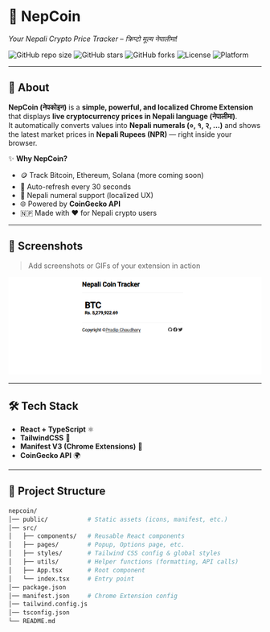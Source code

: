 # 🚀 NepCoin  
*Your Nepali Crypto Price Tracker – क्रिप्टो मूल्य नेपालीमा!*  

![GitHub repo size](https://img.shields.io/github/repo-size/pradipchaudhary/nepcoin)
![GitHub stars](https://img.shields.io/github/stars/pradipchaudhary/nepcoin?style=social)
![GitHub forks](https://img.shields.io/github/forks/pradipchaudhary/nepcoin?style=social)
![License](https://img.shields.io/badge/license-MIT-blue.svg)
![Platform](https://img.shields.io/badge/platform-Chrome%20Extension-green)

---

## 📖 About  

**NepCoin (नेपकोइन)** is a **simple, powerful, and localized Chrome Extension** that displays **live cryptocurrency prices in Nepali language (नेपालीमा)**.  
It automatically converts values into **Nepali numerals (०, १, २, ...)** and shows the latest market prices in **Nepali Rupees (NPR)** — right inside your browser.  

✨ **Why NepCoin?**  
- 🪙 Track Bitcoin, Ethereum, Solana (more coming soon)  
- 🔄 Auto-refresh every 30 seconds  
- 🔢 Nepali numeral support (localized UX)  
- 🌐 Powered by **CoinGecko API**  
- 🇳🇵 Made with ❤️ for Nepali crypto users  

---

## 📸 Screenshots  

> Add screenshots or GIFs of your extension in action  

![NepCoin Screenshot](./screenshot.png)  

---

## 🛠 Tech Stack  

- **React + TypeScript** ⚛️  
- **TailwindCSS** 🎨  
- **Manifest V3 (Chrome Extensions)** 🔐  
- **CoinGecko API** 🌍  

---

## 📂 Project Structure  

```bash
nepcoin/
│── public/           # Static assets (icons, manifest, etc.)
│── src/  
│   ├── components/   # Reusable React components  
│   ├── pages/        # Popup, Options page, etc.  
│   ├── styles/       # Tailwind CSS config & global styles  
│   ├── utils/        # Helper functions (formatting, API calls)  
│   ├── App.tsx       # Root component  
│   └── index.tsx     # Entry point  
│── package.json  
│── manifest.json     # Chrome Extension config  
│── tailwind.config.js
│── tsconfig.json  
└── README.md  
